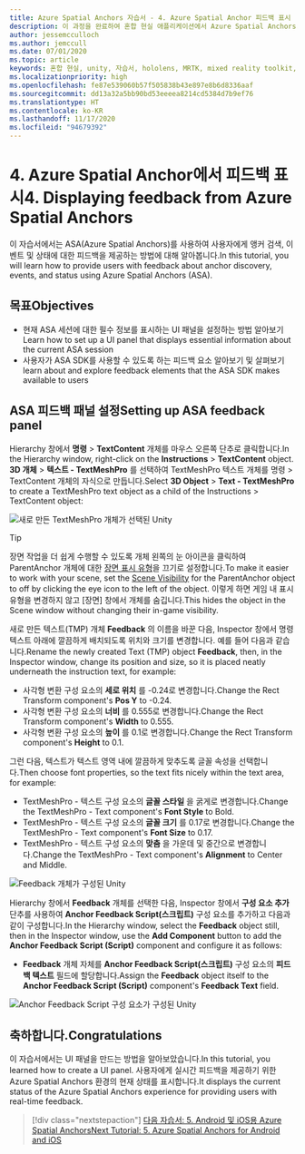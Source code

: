 ```yaml
---
title: Azure Spatial Anchors 자습서 - 4. Azure Spatial Anchor 피드백 표시
description: 이 과정을 완료하여 혼합 현실 애플리케이션에서 Azure Spatial Anchors의 피드백을 표시하는 방법을 알아봅니다.
author: jessemcculloch
ms.author: jemccull
ms.date: 07/01/2020
ms.topic: article
keywords: 혼합 현실, unity, 자습서, hololens, MRTK, mixed reality toolkit, UWP, Azure spatial anchors, 세션, 피드백 요소
ms.localizationpriority: high
ms.openlocfilehash: fe87e539060b57f505838b43e897e8b6d8336aaf
ms.sourcegitcommit: dd13a32a5bb90bd53eeeea8214cd5384d7b9ef76
ms.translationtype: HT
ms.contentlocale: ko-KR
ms.lasthandoff: 11/17/2020
ms.locfileid: "94679392"
---
```

# <a name="4-displaying-feedback-from-azure-spatial-anchors"></a><span data-ttu-id="397e7-105">4. Azure Spatial Anchor에서 피드백 표시</span><span class="sxs-lookup"><span data-stu-id="397e7-105">4. Displaying feedback from Azure Spatial Anchors</span></span>

<span data-ttu-id="397e7-106">이 자습서에서는 ASA(Azure Spatial Anchors)를 사용하여 사용자에게 앵커 검색, 이벤트 및 상태에 대한 피드백을 제공하는 방법에 대해 알아봅니다.</span><span class="sxs-lookup"><span data-stu-id="397e7-106">In this tutorial, you will learn how to provide users with feedback about anchor discovery, events, and status using Azure Spatial Anchors (ASA).</span></span>

## <a name="objectives"></a><span data-ttu-id="397e7-107">목표</span><span class="sxs-lookup"><span data-stu-id="397e7-107">Objectives</span></span>

* <span data-ttu-id="397e7-108">현재 ASA 세션에 대한 필수 정보를 표시하는 UI 패널을 설정하는 방법 알아보기</span><span class="sxs-lookup"><span data-stu-id="397e7-108">Learn how to set up a UI panel that displays essential information about the current ASA session</span></span>
* <span data-ttu-id="397e7-109">사용자가 ASA SDK를 사용할 수 있도록 하는 피드백 요소 알아보기 및 살펴보기</span><span class="sxs-lookup"><span data-stu-id="397e7-109">learn about and explore feedback elements that the ASA SDK makes available to users</span></span>

## <a name="setting-up-asa-feedback-panel"></a><span data-ttu-id="397e7-110">ASA 피드백 패널 설정</span><span class="sxs-lookup"><span data-stu-id="397e7-110">Setting up ASA feedback panel</span></span>

<span data-ttu-id="397e7-111">Hierarchy 창에서 **명령** > **TextContent** 개체를 마우스 오른쪽 단추로 클릭합니다.</span><span class="sxs-lookup"><span data-stu-id="397e7-111">In the Hierarchy window, right-click on the **Instructions** > **TextContent** object.</span></span> <span data-ttu-id="397e7-112">**3D 개체** > **텍스트 - TextMeshPro** 를 선택하여 TextMeshPro 텍스트 개체를 명령 > TextContent 개체의 자식으로 만듭니다.</span><span class="sxs-lookup"><span data-stu-id="397e7-112">Select **3D Object** > **Text - TextMeshPro** to create a TextMeshPro text object as a child of the Instructions > TextContent object:</span></span>

![새로 만든 TextMeshPro 개체가 선택된 Unity](images/mr-learning-asa/asa-04-section1-step1-1.png)

> [!TIP]
> <span data-ttu-id="397e7-114">장면 작업을 더 쉽게 수행할 수 있도록 개체 왼쪽의 눈 아이콘을 클릭하여 ParentAnchor 개체에 대한 <a href="https://docs.unity3d.com/Manual/SceneVisibility.html" target="_blank">장면 표시 유형</a>을 끄기로 설정합니다.</span><span class="sxs-lookup"><span data-stu-id="397e7-114">To make it easier to work with your scene, set the  <a href="https://docs.unity3d.com/Manual/SceneVisibility.html" target="_blank">Scene Visibility</a> for the ParentAnchor object to off by clicking the eye icon to the left of the object.</span></span> <span data-ttu-id="397e7-115">이렇게 하면 게임 내 표시 유형을 변경하지 않고 [장면] 창에서 개체를 숨깁니다.</span><span class="sxs-lookup"><span data-stu-id="397e7-115">This hides the object in the Scene window without changing their in-game visibility.</span></span>

<span data-ttu-id="397e7-116">새로 만든 텍스트(TMP) 개체 **Feedback** 의 이름을 바꾼 다음, Inspector 창에서 명령 텍스트 아래에 깔끔하게 배치되도록 위치와 크기를 변경합니다. 예를 들어 다음과 같습니다.</span><span class="sxs-lookup"><span data-stu-id="397e7-116">Rename the newly created Text (TMP) object **Feedback**, then, in the Inspector window, change its position and size, so it is placed neatly underneath the instruction text, for example:</span></span>

* <span data-ttu-id="397e7-117">사각형 변환 구성 요소의 **세로 위치** 를 -0.24로 변경합니다.</span><span class="sxs-lookup"><span data-stu-id="397e7-117">Change the Rect Transform component's **Pos Y** to -0.24.</span></span>
* <span data-ttu-id="397e7-118">사각형 변환 구성 요소의 **너비** 를 0.555로 변경합니다.</span><span class="sxs-lookup"><span data-stu-id="397e7-118">Change the Rect Transform component's **Width** to 0.555.</span></span>
* <span data-ttu-id="397e7-119">사각형 변환 구성 요소의 **높이** 를 0.1로 변경합니다.</span><span class="sxs-lookup"><span data-stu-id="397e7-119">Change the Rect Transform component's **Height** to 0.1.</span></span>

<span data-ttu-id="397e7-120">그런 다음, 텍스트가 텍스트 영역 내에 깔끔하게 맞추도록 글꼴 속성을 선택합니다.</span><span class="sxs-lookup"><span data-stu-id="397e7-120">Then choose font properties, so the text fits nicely within the text area, for example:</span></span>

* <span data-ttu-id="397e7-121">TextMeshPro - 텍스트 구성 요소의 **글꼴 스타일** 을 굵게로 변경합니다.</span><span class="sxs-lookup"><span data-stu-id="397e7-121">Change the TextMeshPro - Text component's **Font Style** to Bold.</span></span>
* <span data-ttu-id="397e7-122">TextMeshPro - 텍스트 구성 요소의 **글꼴 크기** 를 0.17로 변경합니다.</span><span class="sxs-lookup"><span data-stu-id="397e7-122">Change the TextMeshPro - Text component's **Font Size** to 0.17.</span></span>
* <span data-ttu-id="397e7-123">TextMeshPro - 텍스트 구성 요소의 **맞춤** 을 가운데 및 중간으로 변경합니다.</span><span class="sxs-lookup"><span data-stu-id="397e7-123">Change the TextMeshPro - Text component's **Alignment** to Center and Middle.</span></span>

![Feedback 개체가 구성된 Unity](images/mr-learning-asa/asa-04-section1-step1-2.png)

<span data-ttu-id="397e7-125">Hierarchy 창에서 **Feedback** 개체를 선택한 다음, Inspector 창에서 **구성 요소 추가** 단추를 사용하여 **Anchor Feedback Script(스크립트)** 구성 요소를 추가하고 다음과 같이 구성합니다.</span><span class="sxs-lookup"><span data-stu-id="397e7-125">In the Hierarchy window, select the **Feedback** object still, then in the Inspector window, use the **Add Component** button to add the **Anchor Feedback Script (Script)** component and configure it as follows:</span></span>

* <span data-ttu-id="397e7-126">**Feedback** 개체 자체를 **Anchor Feedback Script(스크립트)** 구성 요소의 **피드백 텍스트** 필드에 할당합니다.</span><span class="sxs-lookup"><span data-stu-id="397e7-126">Assign the **Feedback** object itself to the **Anchor Feedback Script (Script)** component's **Feedback Text** field.</span></span>

![Anchor Feedback Script 구성 요소가 구성된 Unity](images/mr-learning-asa/asa-04-section1-step1-3.png)

## <a name="congratulations"></a><span data-ttu-id="397e7-128">축하합니다.</span><span class="sxs-lookup"><span data-stu-id="397e7-128">Congratulations</span></span>

<span data-ttu-id="397e7-129">이 자습서에서는 UI 패널을 만드는 방법을 알아보았습니다.</span><span class="sxs-lookup"><span data-stu-id="397e7-129">In this tutorial, you learned how to create a UI panel.</span></span> <span data-ttu-id="397e7-130">사용자에게 실시간 피드백을 제공하기 위한 Azure Spatial Anchors 환경의 현재 상태를 표시합니다.</span><span class="sxs-lookup"><span data-stu-id="397e7-130">It displays the current status of the Azure Spatial Anchors experience for providing users with real-time feedback.</span></span>

> [!div class="nextstepaction"]
> [<span data-ttu-id="397e7-131">다음 자습서: 5. Android 및 iOS용 Azure Spatial Anchors</span><span class="sxs-lookup"><span data-stu-id="397e7-131">Next Tutorial: 5. Azure Spatial Anchors for Android and iOS</span></span>](mr-learning-asa-05.md)
